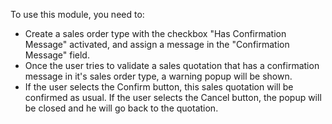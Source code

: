 To use this module, you need to:

- Create a sales order type with the checkbox "Has Confirmation Message" activated, and assign a message in the "Confirmation Message" field.
- Once the user tries to validate a sales quotation that has a confirmation message in it's sales order type, a warning popup will be shown.
- If the user selects the Confirm button, this sales quotation will be confirmed as usual. If the user selects the Cancel button, the popup will be closed and he will go back to the quotation.
